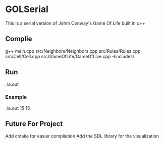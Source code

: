 # GOLSerial
This is a serial version of Johm Conway's Game Of Life built in c++ 


## Complie
g++ main.cpp src/Neighbors/Neighbors.cpp src/Rules/Rules.cpp src/Cell/Cell.cpp src/GameOfLife/GameOfLive.cpp -Iincludes/

## Run 
./a.out <rowSize> <columnSize>

### Example
./a.out 15 15

## Future For Project 
Add cmake for easier compliation 
Add the SDL library for the visualization 